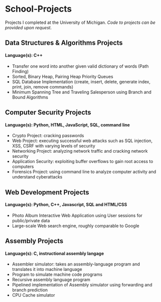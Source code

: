 # School-Projects
Projects I completed at the University of Michigan. *Code to projects can be provided upon request.*

## Data Structures & Algorithms Projects
#### Language(s): C++

* Transfer one word into another given valid dictionary of words (Path Finding)
* Sorted, Binary Heap, Pairing Heap Priority Queues
* SQL Database Implementation (create, insert, delete, generate index, print, join, remove commands)
* Minimum Spanning Tree and Traveling Salesperson using Branch and Bound Algorithms

## Computer Security Projects
#### Language(s): Python, HTML, JavaScript, SQL, command line

* Crypto Project: cracking passwords
* Web Project: executing successful web attacks such as SQL injection, XSS, CSRF with varying levels of security
* Networking Project: analyzing network traffic and cracking network security
* Application Security: exploiting buffer overflows to gain root access to computers
* Forensics Project: using command line to analyze computer activity and understand cyberattacks

## Web Development Projects
#### Language(s): Python, C++, Javascript, SQL and HTML/CSS

* Photo Album Interactive Web Application using User sessions for public/private data
* Large-scale Web search engine, roughly comparable to Google

## Assembly Projects
#### Language(s): C, instructional assembly langage

* Assembler simulator: takes an assembly-language program and translates it into machine language
* Program to simulate machine code programs
* Recursive assembly language program
* Pipelined implementation of Assembly simulator using forwarding and branch prediction
* CPU Cache simulator
